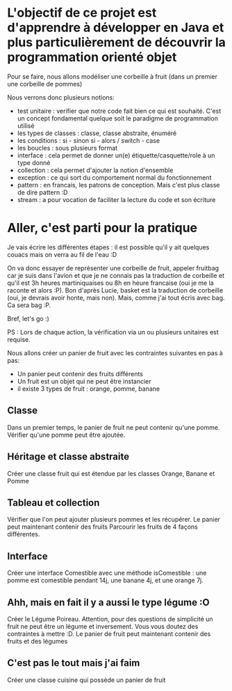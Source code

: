 # L'objectif de ce projet est d'apprendre à développer en Java et plus particulièrement de découvrir la programmation orienté objet

Pour se faire, nous allons modéliser une corbeille à fruit (dans un premier une corbeille de pommes)

Nous verrons donc plusieurs notions: 
 - test unitaire : verifier que notre code fait bien ce qui est souhaité. C'est un concept fondamental quelque soit le paradigme de programmation utilisé
 - les types de classes : classe, classe abstraite, énuméré
 - les conditions : si - sinon si - alors / switch - case
 - les boucles : sous plusieurs format
 - interface : cela permet de donner un(e) étiquette/casquette/role à un type donné
 - collection : cela permet d'ajouter la notion d'ensemble
 - exception : ce qui sort du comportement normal du fonctionnement
 - pattern : en francais, les patrons de conception. Mais c'est plus classe de dire pattern :D
 - stream : a pour vocation de faciliter la lecture du code et son écriture

# Aller, c'est parti pour la pratique
Je vais écrire les différentes étapes : il est possible qu'il y ait quelques couacs mais on verra au fil de l'eau :D

On va donc essayer de représenter une corbeille de fruit, appeler fruitbag car je suis dans l'avion et que je ne connais pas la traduction de corbeille et qu'il est 3h heures martiniquaises ou 8h en heure francaise (oui je me la raconte et alors :P). Bon d'après Lucie, basket est la traduction de corbeille (oui, je devrais avoir honte, mais non). Mais, comme j'ai tout écris avec bag. Ca sera bag :P.

Bref, let's go :)

PS : Lors de chaque action, la vérification via un ou plusieurs unitaires est requise.

Nous allons créer un panier de fruit avec les contraintes suivantes en pas à pas:
 - Un panier peut contenir des fruits différents
 - Un fruit est un objet qui ne peut être instancier
 - il existe 3 types de fruit : orange, pomme, banane
 
## Classe
Dans un premier temps, le panier de fruit ne peut contenir qu'une pomme.
Vérifier qu'une pomme peut être ajoutée.

## Héritage et classe abstraite
Créer une classe fruit qui est étendue par les classes Orange, Banane et Pomme

## Tableau et collection
Vérifier que l'on peut ajouter plusieurs pommes et les récupérer.
Le panier peut maintenant contenir des fruits
Parcourir les fruits de 4 façons différentes.

## Interface
Créer une interface Comestible avec une méthode isComestible : 
 une pomme est comestible pendant 14j, une banane 4j, et une orange 7j.

## Ahh, mais en fait il y a aussi le type légume :O
Créer le Légume Poireau. Attention, pour des questions de simplicité un fruit ne peut être un légume et inversement.
Vous vous doutez des contraintes à mettre :D.
Le panier de fruit peut maintenant contenir des fruits et des légumes

## C'est pas le tout mais j'ai faim
Créer une classe cuisine qui possède un panier de fruit
